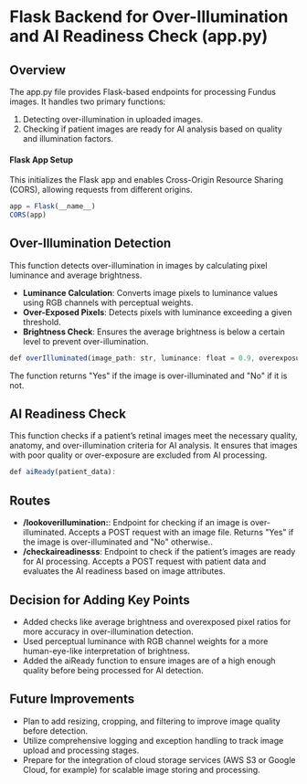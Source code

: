 # Flask Backend for Over-Illumination and AI Readiness Check (app.py)

## Overview
The app.py file provides Flask-based endpoints for processing Fundus images. It handles two primary functions:
1. Detecting over-illumination in uploaded images.
2. Checking if patient images are ready for AI analysis based on quality and illumination factors.

#### Flask App Setup 
This initializes the Flask app and enables Cross-Origin Resource Sharing (CORS), allowing requests from different origins.
```javascript
app = Flask(__name__)
CORS(app)
```

## Over-Illumination Detection
This function detects over-illumination in images by calculating pixel luminance and average brightness.
- **Luminance Calculation**: Converts image pixels to luminance values using RGB channels with perceptual weights.
- **Over-Exposed Pixels**: Detects pixels with luminance exceeding a given threshold.
- **Brightness Check**: Ensures the average brightness is below a certain level to prevent over-illumination.

```javascript
def overIlluminated(image_path: str, luminance: float = 0.9, overexposure: int = 230, overexposure: float = 50.0) -> str:

```
The function returns "Yes" if the image is over-illuminated and "No" if it is not.


## AI Readiness Check 
This function checks if a patient’s retinal images meet the necessary quality, anatomy, and over-illumination criteria for AI analysis.
It ensures that images with poor quality or over-exposure are excluded from AI processing.
```javascript
def aiReady(patient_data):

```

## Routes 
- **/lookoverillumination:**: Endpoint for checking if an image is over-illuminated. Accepts a POST request with an image file. Returns "Yes" if the image is over-illuminated and "No" otherwise..
- **/checkaireadinesss**: Endpoint to check if the patient’s images are ready for AI processing. Accepts a POST request with patient data and evaluates the AI readiness based on image attributes.

## Decision for Adding Key Points
- Added checks like average brightness and overexposed pixel ratios for more accuracy in over-illumination detection.
- Used perceptual luminance with RGB channel weights for a more human-eye-like interpretation of brightness.
- Added the aiReady function to ensure images are of a high enough quality before being processed for AI detection.


## Future Improvements

- Plan to add resizing, cropping, and filtering to improve image quality before detection.
- Utilize comprehensive logging and exception handling to track image upload and processing stages.
- Prepare for the integration of cloud storage services (AWS S3 or Google Cloud, for example) for scalable image storing and processing.
